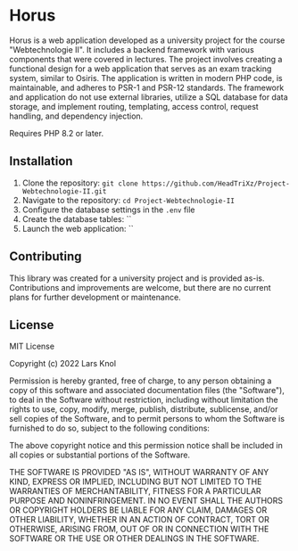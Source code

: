 <h1>Horus</h1>
Horus is a web application developed as a university project for the course "Webtechnologie II". It includes a backend framework with various components that were covered in lectures. The project involves creating a functional design for a web application that serves as an exam tracking system, similar to Osiris. The application is written in modern PHP code, is maintainable, and adheres to PSR-1 and PSR-12 standards. The framework and application do not use external libraries, utilize a SQL database for data storage, and implement routing, templating, access control, request handling, and dependency injection.

Requires PHP 8.2 or later.

Installation
------------
1. Clone the repository: `git clone https://github.com/HeadTriXz/Project-Webtechnologie-II.git`
2. Navigate to the repository: `cd Project-Webtechnologie-II`
3. Configure the database settings in the `.env` file
4. Create the database tables: ``
5. Launch the web application: ``

Contributing
------------
This library was created for a university project and is provided as-is. Contributions and improvements are welcome, but there are no current plans for further development or maintenance.

License
-------
MIT License

Copyright (c) 2022 Lars Knol

Permission is hereby granted, free of charge, to any person obtaining a copy
of this software and associated documentation files (the "Software"), to deal
in the Software without restriction, including without limitation the rights
to use, copy, modify, merge, publish, distribute, sublicense, and/or sell
copies of the Software, and to permit persons to whom the Software is
furnished to do so, subject to the following conditions:

The above copyright notice and this permission notice shall be included in all
copies or substantial portions of the Software.

THE SOFTWARE IS PROVIDED "AS IS", WITHOUT WARRANTY OF ANY KIND, EXPRESS OR
IMPLIED, INCLUDING BUT NOT LIMITED TO THE WARRANTIES OF MERCHANTABILITY,
FITNESS FOR A PARTICULAR PURPOSE AND NONINFRINGEMENT. IN NO EVENT SHALL THE
AUTHORS OR COPYRIGHT HOLDERS BE LIABLE FOR ANY CLAIM, DAMAGES OR OTHER
LIABILITY, WHETHER IN AN ACTION OF CONTRACT, TORT OR OTHERWISE, ARISING FROM,
OUT OF OR IN CONNECTION WITH THE SOFTWARE OR THE USE OR OTHER DEALINGS IN THE
SOFTWARE.